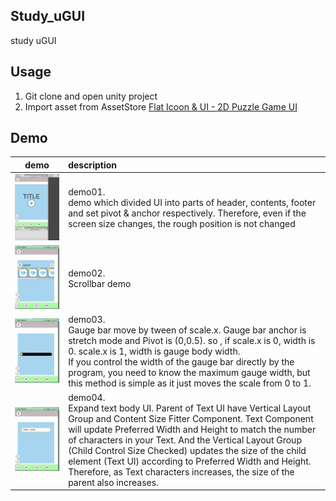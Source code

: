 ## Study_uGUI
study uGUI

## Usage
1. Git clone and open unity project
2. Import asset from AssetStore
[Flat Icoon & UI - 2D Puzzle Game UI](https://assetstore.unity.com/packages/2d/gui/icons/flat-icoon-ui-2d-puzzle-game-ui-69370)

## Demo
|demo|description|
|:--:|:--|
|![demo](ReadmeResource/demo01.gif)|demo01.<br>demo which divided UI into parts of header, contents, footer and set pivot & anchor respectively. Therefore, even if the screen size changes, the rough position is not changed|
|![demo](ReadmeResource/demo02.gif)|demo02.<br>Scrollbar demo|
|![demo](ReadmeResource/demo03.gif)|demo03.<br>Gauge bar move by tween of scale.x. Gauge bar anchor is stretch mode and Pivot is (0,0.5). so , if scale.x is 0, width is 0. scale.x is 1, width is gauge body width.<br>If you control the width of the gauge bar directly by the program, you need to know the maximum gauge width, but this method is simple as it just moves the scale from 0 to 1.|
|![demo](ReadmeResource/demo04.gif)|demo04.<br>Expand text body UI. Parent of Text UI have Vertical Layout Group and Content Size Fitter Component. Text Component will update Preferred Width and Height to match the number of characters in your Text. And the Vertical Layout Group (Child Control Size Checked) updates the size of the child element (Text UI) according to Preferred Width and Height. Therefore, as Text characters increases, the size of the parent  also increases.|
